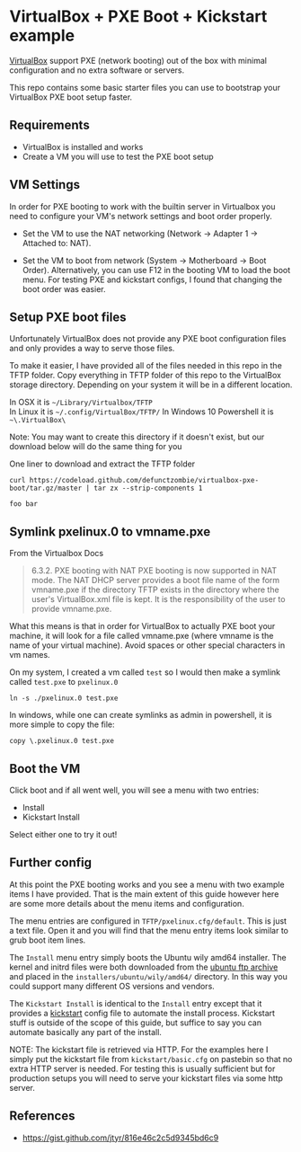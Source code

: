 # VirtualBox + PXE Boot + Kickstart example

[VirtualBox](https://www.virtualbox.org/wiki/Downloads) support PXE (network booting) out of the box with minimal configuration and no extra software or servers.

This repo contains some basic starter files you can use to bootstrap your VirtualBox PXE boot setup faster.

## Requirements

* VirtualBox is installed and works
* Create a VM you will use to test the PXE boot setup

## VM Settings

In order for PXE booting to work with the builtin server in Virtualbox you need to configure your VM's network settings and boot order properly.

* Set the VM to use the NAT networking (Network -> Adapter 1 -> Attached to: NAT).

* Set the VM to boot from network (System -> Motherboard -> Boot Order). Alternatively, you can use F12 in the booting VM to load the boot menu. For testing PXE and kickstart configs, I found that changing the boot order was easier.

## Setup PXE boot files

Unfortunately VirtualBox does not provide any PXE boot configuration files and only provides a way to serve those files.

To make it easier, I have provided all of the files needed in this repo in the TFTP folder. Copy everything in TFTP folder of this repo to the VirtualBox storage directory. Depending on your system it will be in a different location.

In OSX it is `~/Library/Virtualbox/TFTP`  
In Linux it is `~/.config/VirtualBox/TFTP/`
In Windows 10 Powershell it is `~\.VirtualBox\`

Note: You may want to create this directory if it doesn't exist, but our download below will do the same thing for you

One liner to download and extract the TFTP folder
```shell
curl https://codeload.github.com/defunctzombie/virtualbox-pxe-boot/tar.gz/master | tar zx --strip-components 1
```

```shell
foo bar
````

## Symlink pxelinux.0 to vmname.pxe

From the Virtualbox Docs

> 6.3.2. PXE booting with NAT
> PXE booting is now supported in NAT mode. The NAT DHCP server provides a boot file name of the form vmname.pxe if the directory TFTP exists in the directory where the user's VirtualBox.xml file is kept. It is the responsibility of the user to provide vmname.pxe.

What this means is that in order for VirtualBox to actually PXE boot your machine, it will look for a file called vmname.pxe (where vmname is the name of your virtual machine). Avoid spaces or other special characters in vm names.

On my system, I created a vm called `test` so I would then make a symlink called `test.pxe` to `pxelinux.0`

```shell
ln -s ./pxelinux.0 test.pxe
```

In windows, while one can create symlinks as admin in powershell, it is more simple to copy the file:
```shell
copy \.pxelinux.0 test.pxe
```

## Boot the VM

Click boot and if all went well, you will see a menu with two entries:

* Install
* Kickstart Install

Select either one to try it out!

## Further config

At this point the PXE booting works and you see a menu with two example items I have provided. That is the main extent of this guide however here are some more details about the menu items and configuration.

The menu entries are configured in `TFTP/pxelinux.cfg/default`. This is just a text file. Open it and you will find that the menu entry items look similar to grub boot item lines.

The `Install` menu entry simply boots the Ubuntu wily amd64 installer. The kernel and initrd files were both downloaded from the [ubuntu ftp archive][1] and placed in the `installers/ubuntu/wily/amd64/` directory. In this way you could support many different OS versions and vendors.

The `Kickstart Install` is identical to the `Install` entry except that it provides a [kickstart](https://en.wikipedia.org/wiki/Kickstart_(Linux)) config file to automate the install process. Kickstart stuff is outside of the scope of this guide, but suffice to say you can automate basically any part of the install.

NOTE: The kickstart file is retrieved via HTTP. For the examples here I simply put the kickstart file from `kickstart/basic.cfg` on pastebin so that no extra HTTP server is needed. For testing this is usually sufficient but for production setups you will need to serve your kickstart files via some http server.

## References
* https://gist.github.com/jtyr/816e46c2c5d9345bd6c9

[1]: http://ftp.ubuntu.com/ubuntu/dists/wily/main/installer-amd64/current/images/netboot/ubuntu-installer/amd64/
